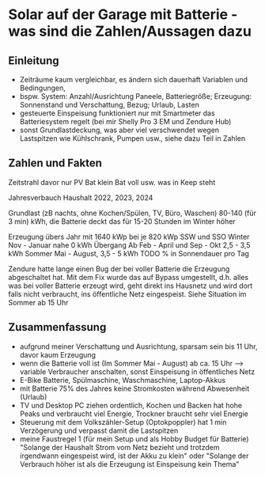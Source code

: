 # Solar auf der Garage mit Batterie - was sind die Zahlen/Aussagen dazu

## Einleitung

- Zeiträume kaum vergleichbar, es ändern sich dauerhaft Variablen und Bedingungen, 
 - bspw. System: Anzahl/Ausrichtung Paneele, Batteriegröße; Erzeugung: Sonnenstand und Verschattung, Bezug; Urlaub, Lasten
- gesteuerte Einspeisung funktioniert nur mit Smartmeter das Batteriesystem regelt (bei mir Shelly Pro 3 EM und Zendure Hub)
 - sonst Grundlastdeckung, was aber viel verschwendet wegen Lastspitzen wie Kühlschrank, Pumpen usw., siehe dazu Teil in Zahlen 

## Zahlen und Fakten

Zeitstrahl
davor
nur PV
Bat klein
Bat voll usw. was in Keep steht

Jahresverbauch Haushalt 2022, 2023, 2024

Grundlast (zB nachts, ohne Kochen/Spülen, TV, Büro, Waschen)
80-140 (für 3 min) kWh, die Batterie deckt das für 15-20 Stunden
im Winter höher

Erzeugung übers Jahr mit 1640 kWp bei je 820 kWp SSW und SSO
Winter Nov - Januar nahe 0 kWh
Übergang Ab Feb - April und Sep - Okt 2,5 - 3,5 kWh 
Sommer Mai - August, 3,5 - 5 kWh
TODO % in Sonnendauer pro Tag




Zendure hatte lange einen Bug der bei voller Batterie die Erzeugung abgeschaltet hat. Mit dem Fix wurde das auf Bypass umgestellt, d.h. alles was bei voller Batterie erzeugt wird, geht direkt ins Hausnetz und wird dort falls nicht verbraucht, ins öffentliche Netz eingespeist. Siehe Situation im Sommer ab 15 Uhr

## Zusammenfassung
- aufgrund meiner Verschattung und Ausrichtung, sparsam sein bis 11 Uhr, davor kaum Erzeugung
- wenn die Batterie voll ist (Im Sommer Mai - August) ab ca. 15 Uhr --> variable Verbraucher anschalten, sonst Einspeisung in öffentliches Netz
 - E-Bike Batterie, Spülmaschine, Waschmaschine, Laptop-Akkus
- mit Batterie 75% des Jahres keine Stromkosten während Abwesenheit (Urlaub)
- TV und Desktop PC ziehen ordentlich, Kochen und Backen hat hohe Peaks und verbraucht viel Energie, Trockner braucht sehr viel Energie
- Steuerung mit dem Volkszähler-Setup (Optokpoppler) hat 1 min Verzögerung und verpasst damit die Lastspitzen
- meine Faustregel 1 (für mein Setup und als Hobby Budget für Batterie) "Solange der Haushalt Strom vom Netz bezieht und trotzdem irgendwann eingespeist wird, ist der Akku zu klein" oder "Solange der Verbrauch höher ist als die Erzeugung ist Einspeisung kein Thema"
